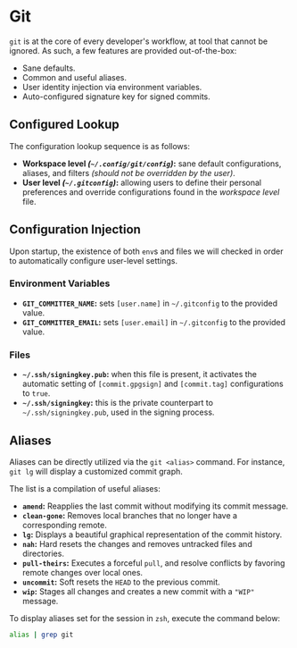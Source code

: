 # Git

`git` is at the core of every developer's workflow, at tool that cannot be ignored.
As such, a few features are provided out-of-the-box:

- Sane defaults.
- Common and useful aliases.
- User identity injection via environment variables.
- Auto-configured signature key for signed commits.

## Configured Lookup

The configuration lookup sequence is as follows:

- **Workspace level *(`~/.config/git/config`)*:** sane default configurations, aliases,
    and filters *(should not be overridden by the user)*.
- **User level *(`~/.gitconfig`)*:** allowing users to define their personal preferences
    and override configurations found in the *workspace level* file.

## Configuration Injection

Upon startup, the existence of both `env`s and files we will checked in order to
automatically configure user-level settings.

### Environment Variables

- **`GIT_COMMITTER_NAME`:** sets `[user.name]` in `~/.gitconfig` to the provided value.
- **`GIT_COMMITTER_EMAIL`:** sets `[user.email]` in `~/.gitconfig` to the provided value.

### Files

- **`~/.ssh/signingkey.pub`:** when this file is present, it activates the automatic
    setting of `[commit.gpgsign]` and `[commit.tag]` configurations to `true`.
- **`~/.ssh/signingkey`:** this is the private counterpart to `~/.ssh/signingkey.pub`,
    used in the signing process.

## Aliases

Aliases can be directly utilized via the `git <alias>` command.
For instance, `git lg` will display a customized commit graph.

The list is a compilation of useful aliases:

- **`amend`:** Reapplies the last commit without modifying its commit message.
- **`clean-gone`:** Removes local branches that no longer have a corresponding remote.
- **`lg`:** Displays a beautiful graphical representation of the commit history.
- **`nah`:** Hard resets the changes and removes untracked files and directories.
- **`pull-theirs`:** Executes a forceful `pull`, and resolve conflicts by favoring remote
    changes over local ones.
- **`uncommit`:** Soft resets the `HEAD` to the previous commit.
- **`wip`:** Stages all changes and creates a new commit with a `"WIP"` message.

To display aliases set for the session in `zsh`, execute the command below:

```sh
alias | grep git
```
